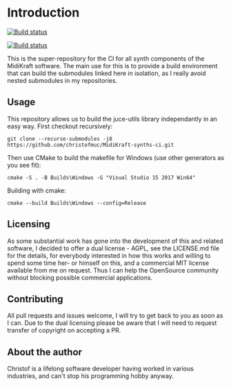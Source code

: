 # Introduction

[![Build status](https://ci.appveyor.com/api/projects/status/i6ducabh1oi3usk9?svg=true)](https://ci.appveyor.com/project/christofmuc/midikraft-synths-ci)

[![Build status](https://ci.appveyor.com/api/projects/status/i6ducabh1oi3usk9/branch/master?svg=true)](https://ci.appveyor.com/project/christofmuc/midikraft-synths-ci/branch/master)

This is the super-repository for the CI for all synth components of the MidiKraft software. The main use for this is to provide a build environment that can build the submodules linked here
in isolation, as I really avoid nested submodules in my repositories.

## Usage

This repository allows us to build the juce-utils library independantly in an easy way. First checkout recursively:

    git clone --recurse-submodules -j8 https://github.com/christofmuc/MidiKraft-synths-ci.git
	
Then use CMake to build the makefile for Windows (use other generators as you see fit):

    cmake -S . -B Builds\Windows -G "Visual Studio 15 2017 Win64" 
	
Building with cmake:

    cmake --build Builds\Windows --config=Release

## Licensing

As some substantial work has gone into the development of this and related software, I decided to offer a dual license - AGPL, see the LICENSE.md file for the details, for everybody interested in how this works and willing to spend some time her- or himself on this, and a commercial MIT license available from me on request. Thus I can help the OpenSource community without blocking possible commercial applications.

## Contributing

All pull requests and issues welcome, I will try to get back to you as soon as I can. Due to the dual licensing please be aware that I will need to request transfer of copyright on accepting a PR. 

## About the author

Christof is a lifelong software developer having worked in various industries, and can't stop his programming hobby anyway. 
